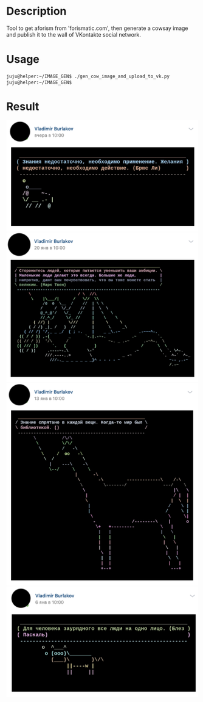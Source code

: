 # Description
Tool to get aforism from 'forismatic.com', then generate a cowsay image and publish it to the wall of VKontakte social network. 

# Usage 
```
juju@helper:~/IMAGE_GEN$ ./gen_cow_image_and_upload_to_vk.py
juju@helper:~/IMAGE_GEN$
```

# Result
![alt text](img/img1.png)
![alt text](img/img2.png)
![alt text](img/img3.png)
![alt text](img/img4.png)
